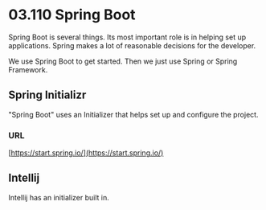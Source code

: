 # 03.110 Spring Boot

Spring Boot is several things.  Its most important role is in helping set up
applications.  Spring makes a lot of reasonable decisions for the developer.

We use Spring Boot to get started.  Then we just use Spring or Spring Framework.

## Spring Initializr


"Spring Boot" uses an Initializer that helps set up and configure the project.

### URL

[https://start.spring.io/](https://start.spring.io/)

## Intellij

Intellij has an initializer built in.

